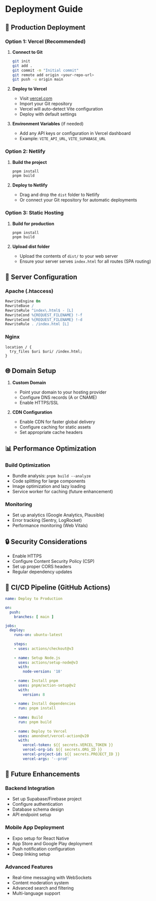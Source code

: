# Deployment Guide

## 🚀 Production Deployment

### Option 1: Vercel (Recommended)

1. **Connect to Git**
   ```bash
   git init
   git add .
   git commit -m "Initial commit"
   git remote add origin <your-repo-url>
   git push -u origin main
   ```

2. **Deploy to Vercel**
   - Visit [vercel.com](https://vercel.com)
   - Import your Git repository
   - Vercel will auto-detect Vite configuration
   - Deploy with default settings

3. **Environment Variables** (if needed)
   - Add any API keys or configuration in Vercel dashboard
   - Example: `VITE_API_URL`, `VITE_SUPABASE_URL`

### Option 2: Netlify

1. **Build the project**
   ```bash
   pnpm install
   pnpm build
   ```

2. **Deploy to Netlify**
   - Drag and drop the `dist` folder to Netlify
   - Or connect your Git repository for automatic deployments

### Option 3: Static Hosting

1. **Build for production**
   ```bash
   pnpm install
   pnpm build
   ```

2. **Upload dist folder**
   - Upload the contents of `dist/` to your web server
   - Ensure your server serves `index.html` for all routes (SPA routing)

## 🔧 Server Configuration

### Apache (.htaccess)
```apache
RewriteEngine On
RewriteBase /
RewriteRule ^index\.html$ - [L]
RewriteCond %{REQUEST_FILENAME} !-f
RewriteCond %{REQUEST_FILENAME} !-d
RewriteRule . /index.html [L]
```

### Nginx
```nginx
location / {
  try_files $uri $uri/ /index.html;
}
```

## 🌐 Domain Setup

1. **Custom Domain**
   - Point your domain to your hosting provider
   - Configure DNS records (A or CNAME)
   - Enable HTTPS/SSL

2. **CDN Configuration**
   - Enable CDN for faster global delivery
   - Configure caching for static assets
   - Set appropriate cache headers

## 📊 Performance Optimization

### Build Optimization
- Bundle analysis: `pnpm build --analyze`
- Code splitting for large components
- Image optimization and lazy loading
- Service worker for caching (future enhancement)

### Monitoring
- Set up analytics (Google Analytics, Plausible)
- Error tracking (Sentry, LogRocket)
- Performance monitoring (Web Vitals)

## 🔒 Security Considerations

- Enable HTTPS
- Configure Content Security Policy (CSP)
- Set up proper CORS headers
- Regular dependency updates

## 🚀 CI/CD Pipeline (GitHub Actions)

```yaml
name: Deploy to Production

on:
  push:
    branches: [ main ]

jobs:
  deploy:
    runs-on: ubuntu-latest
    
    steps:
    - uses: actions/checkout@v3
    
    - name: Setup Node.js
      uses: actions/setup-node@v3
      with:
        node-version: '18'
        
    - name: Install pnpm
      uses: pnpm/action-setup@v2
      with:
        version: 8
        
    - name: Install dependencies
      run: pnpm install
      
    - name: Build
      run: pnpm build
      
    - name: Deploy to Vercel
      uses: amondnet/vercel-action@v20
      with:
        vercel-token: ${{ secrets.VERCEL_TOKEN }}
        vercel-org-id: ${{ secrets.ORG_ID }}
        vercel-project-id: ${{ secrets.PROJECT_ID }}
        vercel-args: '--prod'
```

## 🔄 Future Enhancements

### Backend Integration
- Set up Supabase/Firebase project
- Configure authentication
- Database schema design
- API endpoint setup

### Mobile App Deployment
- Expo setup for React Native
- App Store and Google Play deployment
- Push notification configuration
- Deep linking setup

### Advanced Features
- Real-time messaging with WebSockets
- Content moderation system
- Advanced search and filtering
- Multi-language support


